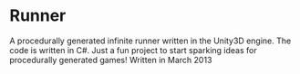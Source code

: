# Runner
A procedurally generated infinite runner written in the Unity3D engine.  The code is written in C#. Just a fun project to start sparking ideas for procedurally generated games!
Written in March 2013
